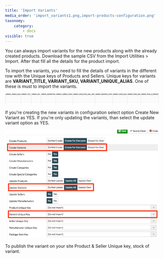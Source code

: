 ```yaml
---
title: 'Import Variants'
media_order: 'import_variants1.png,import-products-configuration.png'
taxonomy:
    category:
        - docs
visible: true
---
```


You can always import variants for the new products along with the already created products. Download the sample CSV from the Import Utilities > Import. After that fill all the details for the product import.

To import the variants, you need to fill the details of variants in the different row with the Unique keys of Products and Sellers. Unique keys for variants are **VARIANT_TITLE, VARIANT_SKU, VARIANT_UNIQUE_ALIAS**. One of these is must to import the variants.

![](import_variants1.png)

If you're creating the new variants in configuration select option Create New Variant as YES. If you're only updating the variants, than select the update variant option as YES.

![](import-products-configuration.png)

To publish the variant on your site Product & Seller Unique key, stock of variant.